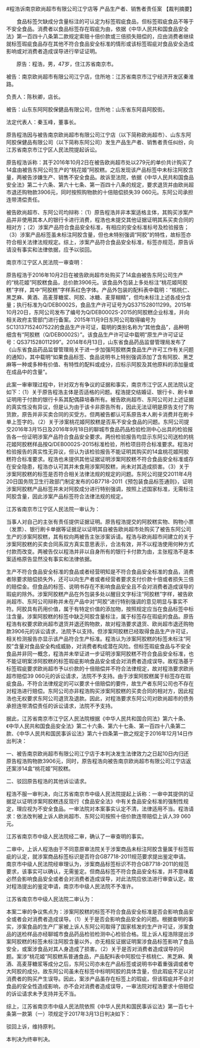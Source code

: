 #程浩诉南京欧尚超市有限公司江宁店等 产品生产者、销售者责任案 
【裁判摘要】

　　食品标签欠缺成分含量标注的可认定为标签瑕疵食品，但标签瑕疵食品不等于不安全食品。消费者以食品标签存在瑕疵为由，依据《中华人民共和国食品安全法》第一百四十八条第二款规定索赔十倍价款或三倍损失赔偿的，应由消费者继续就标签瑕疵食品存在其他不符合食品安全标准的情形或该标签瑕疵对食品安全造成影响或对消费者造成误导进行举证证明。



       原告：程浩，男，47岁，住江苏省南京市。

被告：南京欧尚超市有限公司江宁店，住所地：江苏省南京市江宁经济开发区秦淮路。

负责人：陈秋卿，店长。

被告：山东东阿阿胶保健品有限公司，住所地：山东省东阿县阿胶街。

法定代表人：秦玉峰，董事长。

原告程浩因与被告南京欧尚超市有限公司江宁店（以下简称欧尚超市）、山东东阿阿胶保健品有限公司（以下简称东阿公司）发生产品生产者、销售者责任纠纷，向江苏省南京市江宁区人民法院提起诉讼。

原告程浩诉称：其于2016年10月2日在被告欧尚超市处以279元的单价共计购买了14盒由被告东阿公司生产的“桃花姬”阿胶糕。之后发现该产品标签中未标注阿胶含量，两被告涉嫌生产、销售不安全食品。故诉至法院，依据《中华人民共和国食品安全法》第二十六条、第六十七条、第一百四十八条的规定，要求退货并由欧尚超市退还购物款3906元，同时按照购物款的十倍赔偿损失39 060元。东阿公司承担连带清偿责任。

被告欧尚超市、东阿公司均辩称：（1）原告程浩并非本案适格主体，其购买涉案产品并非使用其本人的银行卡进行消费，程浩也未提交其他证据证明其系买卖合同的相对方；（2）涉案产品符合食品安全标准，有相应的安全标准标号及检验报告；（3）涉案产品标签虽未标注阿胶含量，但也未特别强调“阿胶”的特性，故标签亦符合相关法律法规规定。综上，涉案产品符合食品安全标准，标签亦规范，原告诉请没有事实和法律依据，应予以驳回。

南京市江宁区人民法院一审查明：

原告程浩于2016年10月2日在被告欧尚超市处购买了14盒由被告东阿公司生产的“桃花姬”阿胶糕食品，总价款3906元。该食品外包装上多处标注“桃花姬阿胶糕”字样，其中“阿胶糕”字样系红色字体。产品外包装的配料表中载明：“核桃仁、黑芝麻、黄酒、高麦芽糖浆、阿胶、冰糖、麦芽糊精”，但均未标注上述各成分含量；执行标准为Q/DEB0002S，食品生产许可证号为QS371528011299。2015年10月20日，东阿公司发布了编号为Q/DEB0002S-2015的阿胶糕企业标准，并向相关政府主管部门进行备案。2015年11月9日东阿公司取得编号为SC13137152407522的食品生产许可证，载明的类别名称为“其他食品”，品种明细含有“阿胶糕（Q/DEB0002S）”。该食品生产许可证中载明“原生产许可证证号：QS371528011299”。2014年6月13日，山东省食品药品监督管理局发布了《山东省食品药品监督管理局关于进一步加强阿胶糕类食品生产许可工作有关问题的通知》，其中载明“如果食品标签、食品说明书上特别强调添加了含有阿胶、黑芝麻等一种或多种有价值、有特性的配料或成分，应标示阿胶及其他原料的添加量或在成品中的含量”。

此案一审审理过程中，针对双方有争议的证据和事实，南京市江宁区人民法院认定如下：（1）关于原告程浩主体是否适格的问题。程浩提交结婚证、银行卡、刷卡单证明用于付款的银行卡系其配偶薛培春所有。被告欧尚超市、东阿公司对上述证据的真实性没有异议，但是认为由于该卡非原告所有，因此无法证明是原告支付了购货款，原告并非买卖合同的买受方。但两被告都认可系原告本人刷卡消费并在刷卡单上签字的。（2）关于涉案桃花姬阿胶糕是否系不安全食品的问题。东阿公司提交2016年3月15日及2016年9月18日的聊城市食品药品检验检测中心出具的检验报告各一份证明涉案产品符合食品安全要求。两份检验报告均显示东阿公司送检的桃花姬阿胶糕样品按Q/DEB0002S-2015标准检验，所检项目符合标准要求。程浩对检验报告的真实性无异议，但认为该检验报告不能证明其购买的14盒桃花姬阿胶糕符合标准要求。程浩也未提供其他证据证明涉案阿胶糕不符合食品安全标准或存在安全隐患，程浩亦认可其并未食用涉案阿胶糕，尚未对其造成损害。（3）关于涉案阿胶糕的标签是否符合相关法律法规的规定的问题。东阿公司提交2011年4月20日国务院卫生行政部门制定发布的GB7718-2011《预包装食品标签通则》，证明涉案阿胶糕产品标签并未对阿胶成分进行特别强调，按照上述国家标准，无需标注阿胶含量，因此涉案产品标签符合法律法规的规定。

江苏省南京市江宁区人民法院一审认为：

当事人对自己的主张有责任提供证据证明。原告程浩提交的阿胶糕实物、购物小票（发票）、银行刷卡单据等证据足以证明其自被告欧尚超市处购买了被告东阿公司生产的涉案阿胶糕，其有权向两被告主张涉案诉请。程浩与欧尚超市间建立的关于涉案阿胶糕的买卖合同系双方真实意思表示，合法有效，并不以程浩使用何种方式付款而改变。两被告仅以程浩并非以自身所有的银行卡付款为由，主张程浩不是本案适格原告显然没有事实和法律依据。

生产不符合食品安全标准的食品或者经营明知是不符合食品安全标准的食品，消费者除要求赔偿损失外，还可以向生产者或者经营者要求支付价款十倍或者损失三倍的赔偿金。但食品的标签、说明书存在不影响食品安全且不会对消费者造成误导的瑕疵的除外。涉案阿胶糕产品在外包装多处以醒目文字标注“阿胶糕”字样，被告欧尚超市、东阿公司辩称并未在产品中对“阿胶”进行特别强调的意见明显与事实不符。阿胶具有药用价值，属于有特定价值的添加物，按照规定应当在食品标签中标注含量。涉案阿胶糕的标签中缺乏阿胶含量标注，属于标签存在瑕疵的食品。原告程浩有权要求欧尚超市退货并退还购物款，故对程浩要求退货、欧尚超市退还购物款3906元的诉讼请求，法院予以支持。但涉案阿胶糕已经取得食品生产许可证，相关检测报告亦显示该产品符合生产标准。程浩认为涉案阿胶糕的标签未标注“阿胶”含量对食品安全构成威胁，对消费者构成潜在风险。但标签瑕疵食品与不安全食品并非同一概念，程浩并未举证进一步证明涉案阿胶糕不符合食品安全标准，也不能证明案涉阿胶糕的标签瑕疵影响食品安全或会对消费者造成误导。故程浩基于标签瑕疵要求欧尚超市予以价款的十倍赔偿并不符合法律规定，故对程浩要求欧尚超市赔偿39 060元的诉讼请求，法院不予支持。由于涉案阿胶糕属于标签存在瑕疵食品，不符合法律规定的可以要求十倍赔偿的要件，故生产者东阿公司也不存在对程浩进行赔偿。东阿公司亦非程浩购买涉案阿胶糕的买卖合同的相对方，因此程浩也无权要求东阿公司退货及退款。因此，对程浩要求东阿公司对欧尚超市的债务承担连带清偿责任的诉讼请求，法院不予支持。

据此，江苏省南京市江宁区人民法院根据《中华人民共和国合同法》第六十条、《中华人民共和国食品安全法》第二十六条、第六十七条、第一百四十八条第二款、《中华人民共和国民事诉讼法》第六十四条第一款之规定于2016年12月14日作出判决：

一、被告南京欧尚超市有限公司江宁店于本判决发生法律效力之日起10日内归还原告程浩购物款3906元，同时，原告程浩向被告南京欧尚超市有限公司江宁店返还案涉14盒“桃花姬”阿胶糕。

二、驳回原告程浩的其他诉讼请求。

程浩不服一审判决，向江苏省南京市中级人民法院提起上诉称：一审中其提供的证据足以证明涉案阿胶糕违反现行《食品安全法》中有关食品安全标准的强制性规定，理应视为不安全食品。一审法院对本案事实认定不清，法律适用不当。程浩请求：依法改判被上诉人欧尚超市、东阿公司按照十倍价款连带赔偿上诉人39 060元。

江苏省南京市中级人民法院经二审，确认了一审查明的事实。

二审中，上诉人程浩由于不同意原审法院关于涉案商品未标注阿胶含量属于标签瑕疵的认定，就涉案商品标签标识是否符合GB7718-2011规范要求提出鉴定申请。南京市中级人民法院经审理认为，涉案商品标签标识不符合GB7718-2011的规范要求，该事实可以确认，无需鉴定。但商品标签不符合食品安全标准，并不意味着必然会影响食品安全或者会对消费者造成误导，对此法院应依法进行审查认定。故对程浩提出的鉴定申请，南京市中级人民法院不予准许。

江苏省南京市中级人民法院二审认为：

本案二审的争议焦点为：涉案阿胶糕的标签不符合食品安全标准是否会影响食品安全或者会对消费者造成误导。（1）关于是否会影响食品安全的问题。根据查明的事实，涉案食品的生产厂家被上诉人东阿公司取得了国家核发的生产许可证，涉案食品的送检样品亦经聊城市食品药品检验检测中心检验合格。现上诉人程浩除提出涉案阿胶糕的标签未标注阿胶含量以外，亦无相反证据证明案涉食品标签影响了食品安全，或案涉食品对其人身造成了损害。（2）关于是否对消费者造成误导的问题。案涉“桃花姬”阿胶糕系普通食品，产品配料表中阿胶位于核桃仁、黑芝麻、黄酒、高麦芽糖浆等成分之后，东阿公司亦未在产品标签或说明书中着重强调或者夸大阿胶的成分。故东阿公司虽未在标签中标明阿胶的具体含量，但此瑕疵不足以对消费者的购买产生误导。因此，案涉产品虽存在标签上的瑕疵，但该瑕疵并不会对食品的安全性造成影响，亦不会对消费者造成误导，一审法院对程浩要求十倍赔偿的诉讼请求未予支持并无不当。

综上，江苏省南京市中级人民法院依照《中华人民共和国民事诉讼法》第一百七十条第一款第（一）项规定于2017年3月13日判决如下：

驳回上诉，维持原判。

本判决为终审判决。




